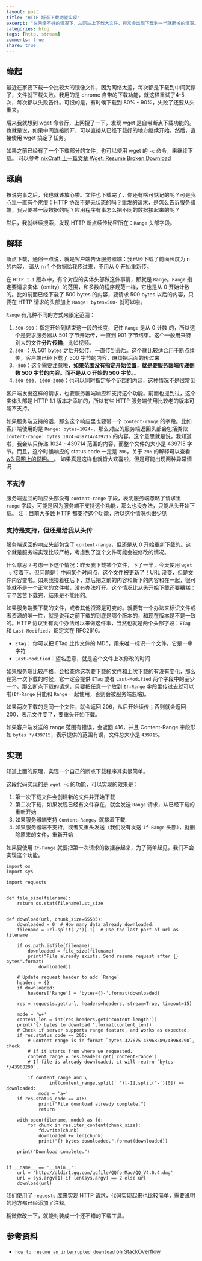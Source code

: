 ```yaml
---
layout: post
title: "HTTP 断点下载功能实现"
excerpt: "在网络不好的情况下，从网站上下载大文件，经常会出现下载到一半就断掉的情况。利用断点继续下载可以有效节约网络和效率，这篇文章我们就会自己写一个简单的脚本来做这个。"
categories: blog
tags: [http, stream]
comments: true
share: true
---
```


## 缘起

最近在家要下载一个比较大的镜像文件，因为网络太差，每次都是下载到中间就停了，文件就下载失败。我用的是 chrome 自带的下载功能，就这样重试了4-5 次，每次都以失败告终。可恨的是，有时候下载到 80% - 90%，失败了还要从头重来。

后来我就想到 wget 命令行，上网搜了一下，发现 wget 是自带断点下载功能的。也就是说，如果中间连接断开，可以直接从已经下载好的地方继续开始。然后，直接使用 wget 搞定了任务。

如果之前已经有了一个下载部分的文件，也可以使用 wget 的 `-c` 命令，来继续下载。 可以参考 [nixCraft 上一篇文章 Wget: Resume Broken Download](http://www.cyberciti.biz/tips/wget-resume-broken-download.html)

## 琢磨
按说完事之后，我也就该放心啦。文件也下载完了，你还有啥可惦记的呢？可是我心里一直有个疙瘩：HTTP 协议不是无状态的吗？重发的请求，是怎么告诉服务器端，我只要某一段数据的呢？应用程序有事怎么把不同的数据接起来的呢？

然后，我就继续搜索，发现 HTTP 断点续传秘密所在：`Range` 头部字段。

## 解释
断点下载，通俗一点说，就是客户端告诉服务器端：我已经下载了前面长度为 n 的内容， 请从 n+1 个数据给我传过来，不用从 0 开始重新传。

在 `HTTP 1.1` 版本中，有个对应的实体头部做这件事情，那就是 `Range`。`Range` 指定要请求实体（entity）的范围，和多数的程序规范一样，它也是从 0 开始计数的。比如前面已经下载了 500 bytes 的内容，要请求 500 bytes 以后的内容，只要在 HTTP 请求的头部加上 `Range: bytes=500-` 就可以啦。

`Range` 有几种不同的方式来限定范围：

1. `500-900`：指定开始到结束这一段的长度，记住 `Range` 是从 0 计数 的，所以这个是要求服务器从 501 字节开始传，一直到 901 字节结束。这个一般用来特别大的文件**分片传输**，比如视频。
2. `500-`：从 501 bytes 之后开始传，一直传到最后。这个就比较适合用于断点续传，客户端已经下载了 500 字节的内容，麻烦把后面的传过来
3. `-500`：这个需要注意啦，**如果范围没有指定开始位置，就是要服务器端传递倒数 500 字节的内容。而不是从 0 开始的 500 字节。**。
4. `500-900, 1000-2000`：也可以同时指定多个范围的内容，这种情况不是很常见

客户端发出这样的请求，也要服务器端响应和支持这个功能。前面也提到过，这个实体头部是 HTTP 1.1 版本才添加的，所以有些 HTTP 服务端使用比较老的版本可能不支持。

如果服务端支持的话，那么这个响应里也要带一个 `content-range` 的字段。比如客户端使用的是 `Range: bytes=1024-`，那么对应的服务端返回头部会包括类似 `content-range: bytes 1024-439714/439715` 的内容。这个意思就是说，我知道啦，我会从只传递 1024 - 439714 范围的内容，而整个文件的大小是 439715 字节。而且，这个时候响应的 status code 一定是 `206`，关于 `206` 的解释可以查看 [w3 官网上的说明。
](http://www.w3.org/Protocols/rfc2616/rfc2616-sec10.html)。
如果真是这样也就皆大欢喜啦，但是可能出现两种异常情况：

### 不支持

服务端返回的响应头部没有 `content-range` 字段，表明服务端忽略了请求里 `range` 字段。可能是因为服务端不支持这个功能，那么也没办法，只能从头开始下载。 注：目前大多数 HTTP 都支持这个功能，所以这个情况也很少见

### 支持是支持，但还是给我从头传

服务端返回的响应头部包含了 `content-range`，但还是从 0 开始重新下载的。这个就是服务端实现比较严格，考虑到了这个文件可能会被修改的情况。

什么意思？考虑一下这个情况：昨天我下载某个文件，下了一半，今天使用 `wget -c` 接着下。但问题是：中间某个时间点，这个文件被更新了！URL 没变，但是文件内容变啦。如果我接着往后下，然后把之前的内容和新下的内容和在一起，很可能就不是一个正常的文件啦，没有办法打开。这个情况比从头开始下载还要糟糕：辛辛苦苦下载完，结果是不能用的。

如果服务端要下载的文件，或者其他资源是可变的。就要有一个办法来标识文件或者资源的唯一性，就是说我之前下载的到底是哪个版本的，和现在版本是不是一致的。HTTP 协议里有两个办法可以来做这件事，当然也就是两个头部字段：`ETag` 和 `Last-Modified`，都定义在 RFC2616。

+ `ETag`： 你可以把 ETag 比作文件的 MD5，用来唯一标识一个文件，它是一串字符
+ `Last-Modified`：望名思意，就是这个文件上次修改的时间

如果服务端比较严格，会检查你这次要下载的文件和上次下载的有没有变化，那么在第一次下载的时候，它一定会提供 `ETag` 或者 `Last-Modified` 两个字段中的至少一个。那么断点下载的请求，只要把任意一个放到 `If-Range` 字段里传过去就可以啦(`If-Range` 只能和 `Range` 一起使用，否则会被服务端忽略)。

如果两次下载的是同一个文件，就会返回 206，从后开始续传；否则就会返回 200，表示文件变了，要重头开始下载。

如果客户端发送的 range 范围有错误，会返回 416，并且 Content-Range 字段形如 `bytes */439715`，表示提供的范围有误，文件总大小是 `439715`。

## 实现

知道上面的原理，实现一个自己的断点下载程序其实很简单。

这段代码实现的是 `wget -c` 的功能，可以实现的效果是：

1. 第一次下载文件会创建新的文件并开始下载
2. 第二次下载，如果发现已经有文件存在，就会发送 `Range` 请求，从已经下载的重新开始
3. 如果服务器端支持 `Content-Range`，就接着下载
4. 如果服务器端不支持，或者又重头发送（我们没有发送 `If-Range` 头部），就删除原来的文件，重新开始

如果要使用 `If-Range` 就要把第一次请求的数据存起来，为了简单起见，我们不会实现这个功能。

    import os
    import sys
    
    import requests
    
    
    def file_size(filename):
        return os.stat(filename).st_size

    
    def download(url, chunk_size=65535):
        downloaded = 0  # How many data already downloaded.
        filename = url.split('/')[-1]  # Use the last part of url as filename
    
        if os.path.isfile(filename):
            downloaded = file_size(filename)
            print("File already exists. Send resume request after {} bytes".format(
                downloaded))
    
        # Update request header to add `Range`
        headers = {}
        if downloaded:
            headers['Range'] = 'bytes={}-'.format(downloaded)
    
        res = requests.get(url, headers=headers, stream=True, timeout=15)
       
        mode = 'w+'
        content_len = int(res.headers.get('content-length'))
        print("{} bytes to download.".format(content_len))
        # Check if server supports range feature, and works as expected.
        if res.status_code == 206:
            # Content range is in format `bytes 327675-43968289/43968290`, check
            # if it starts from where we requested.
            content_range = res.headers.get('content-range')
            # If file is already downloaded, it will reutrn `bytes */43968290`.
                
            if content_range and \
                    int(content_range.split(' ')[-1].split('-')[0]) == downloaded:
                mode = 'a+'
        if res.status_code == 416:
                print("File download already complete.")
                return

        with open(filename, mode) as fd:
            for chunk in res.iter_content(chunk_size):
                fd.write(chunk)
                downloaded += len(chunk)
                print("{} bytes downloaded.".format(downloaded))
    
        print("Download complete.")
    
    
    if __name__ == '__main__':
        url = 'http://dldir1.qq.com/qqfile/QQforMac/QQ_V4.0.4.dmg'
        url = sys.argv[1] if len(sys.argv) == 2 else url
        download(url)

我们使用了 `requests` 库来实现 HTTP 请求，代码实现起来也比较简单，需要说明的地方都已经添加了注释。

稍微修改一下，就能封装成一个还不错的下载工具。

## 参考资料

+ [`how to resume an interrupted download` on StackOverflow](http://stackoverflow.com/questions/3428102/how-to-resume-an-interrupted-download-part-2)